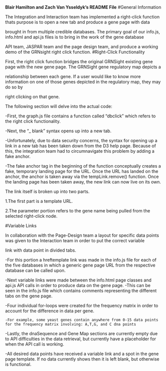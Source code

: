 **Blair Hamilton and Zach Van Ysseldyk’s README File**
#General Information

The Integration and Interaction team has implemented a right-click function thats purpose is to open a new tab and produce a gene page with data

brought in from multiple credible databases. The primary goal of our info.js, info.html and api.js files is to bring in the work of the gene database

API team, JASPAR team and the page design team, and produce a working demo of the GRNsight right click function.
#Right-Click Functionality

First, the right click function bridges the original GRNSight existing gene page with the new gene page. The GRNSight gene regulatory map depicts a

relationship between each gene. If a user would like to know more information on one of those genes depicted in the regulatory map, they may do so by

right clicking on that gene.

The following section will delve into the actual code:

-First, the graph.js file contains a function called “dbclick” which refers to the right click functionality.

-Next, the “_ blank” syntax opens up into a new tab.

-Unfortunately, due to data security concerns, the syntax for opening up a link in a new tab has been taken down from the D3 help page. Because of this, the integration team had to circumnavigate this problem by adding a fake anchor.

-The fake anchor tag in the beginning of the function conceptually creates a fake, temporary landing page for the URL. Once the URL has landed on the anchor, the anchor is taken away via the tempLink.remove() function. Once the landing page has been taken away, the new link can now live on its own.

The link itself is broken up into two parts.

1.The first part is a template URL.

2.The parameter portion refers to the gene name being pulled from the selected right-click node.

#Variable Links

In collaboration with the Page-Design team a layout for specific data points was given to the Interaction team in order to put the correct variable

link with data point in divided tabs.

-For this portion a hreftemplate link was made in the info.js file for each of the five databases in which a generic gene page URL from the respective database can be called upon.

-Next variable links were made between the info.html page classes and api.js API calls in order to produce data on the gene page.
  -This can be seen in the info.js file which contains comments representing the different tabs on the gene page.

-Four individual for-loops were created for the frequency matrix in order to account for the difference in data per gene.

	-For example, some yeast genes contain anywhere from 0-15 data points for the frequency matrix involving: A,T,G, and C dna points

-Lastly, the dnaSequence and Gene Map sections are currently empty due to API difficulties in the data retrieval, but currently have a placeholder for when the API call is working.

-All desired data points have received a variable link and a spot in the gene page template. If no data currently shows then it is left blank, but otherwise is functional.
